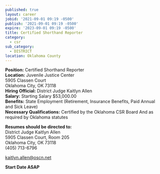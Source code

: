```yaml
---
published: true
layout: career
jobid: '2021-09-01 09:19 -0500'
publish: '2021-09-01 09:19 -0500'
expire: '2023-09-01 09:19 -0500'
title: Certified Shorthand Reporter
category:
  - csr
sub_category:
  - DISTRICT
location: Oklahoma County
---
```

**Position:** Certified Shorthand Reporter  
**Location:** Juvenile Justice Center  
5905 Classen Court  
Oklahoma City, OK 73118  
**Hiring Official:** District Judge Kaitlyn Allen  
**Salary:** Starting Salary $53,000.00    
**Benefits:** State Employment (Retirement, Insurance Benefits, Paid Annual and Sick Leave)  
**Necessary Qualifications:** Certified by the Oklahoma CSR Board And as required by Oklahoma statutes

**Resumes should be directed to:**    
District Judge Kaitlyn Allen  
5905 Classen Court, Room 205  
Oklahoma City, OK  73118  
(405) 713-6796  
 
[kaitlyn.allen@oscn.net](mailto:kaitlyn.allen@oscn.net)

**Start Date ASAP**
